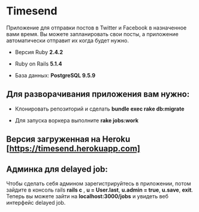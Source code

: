 # Timesend

Приложение для отправки постов в Twitter и Facebook в назначенное вами время.
Вы можете запланировать свои посты, а приложение автоматически отправит их когда будет нужно.


* Версия Ruby **2.4.2**

* Ruby on Rails **5.1.4**

* База данных: **PostgreSQL 9.5.9**

## Для разворачивания приложения вам нужно: 

* Клонировать репозиторий и сделать **bundle exec rake db:migrate**

* Для запуска воркера выполните **rake jobs:work**

## Версия загруженная на Heroku [https://timesend.herokuapp.com]

## Админка для delayed job:

Чтобы сделать себя админом зарегистрируйтесь в приложении, потом зайдите в консоль rails **rails c** , 
**u = User.last**, **u.admin = true**, **u.save**, **exit**. Теперь вы можете зайти на **localhost:3000/jobs** и увидеть веб интерфейс delayed job.
